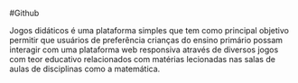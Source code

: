 #Github

Jogos didáticos é uma plataforma simples que tem como principal objetivo
permitir que usuários de preferência crianças do ensino primário possam interagir
com uma plataforma web responsiva através de diversos jogos com teor educativo relacionados com matérias lecionadas nas salas de aulas de disciplinas como a matemática.
